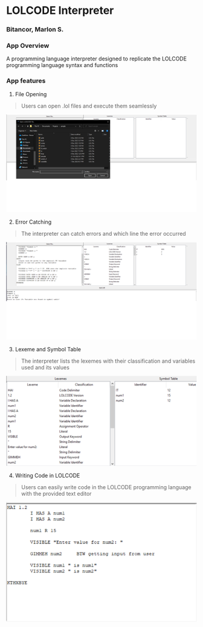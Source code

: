 # LOLCODE Interpreter
### Bitancor, Marlon S.

### App Overview
A programming language interpreter designed to replicate the LOLCODE programming language syntax and functions

### App features
1. File Opening
> Users can open .lol files and execute them seamlessly

![1](img/open_file.png)

2. Error Catching
> The interpreter can catch errors and which line the error occurred

![2](img/error.png)

3. Lexeme and Symbol Table
> The interpreter lists the lexemes with their classification and variables used and its values

![3](img/lexeme.png)

4. Writing Code in LOLCODE
> Users can easily write code in the LOLCODE programming language with the provided text editor

![4](img/write.png)



